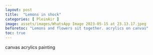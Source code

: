 ```yaml
---
layout: post
title:  "Lemons in shock"
categories: [ PleinAir ]
image: assets/images/WhatsApp Image 2023-05-15 at 23.13.17.jpeg
beforetoc: "Lemons and flowers sit together. acrylics on canvas"
toc: true
---
```


canvas acrylics painting